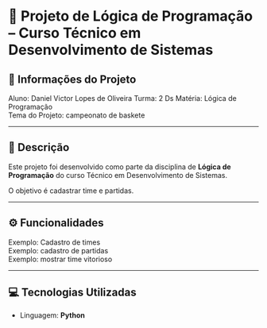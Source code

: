 # 📘 Projeto de Lógica de Programação – Curso Técnico em Desenvolvimento de Sistemas  

## 📌 Informações do Projeto  
Aluno: Daniel Victor Lopes de Oliveira 
Turma: 2 Ds
Matéria: Lógica de Programação  
Tema do Projeto: campeonato de baskete

---

## 📝 Descrição  
Este projeto foi desenvolvido como parte da disciplina de **Lógica de Programação** do curso Técnico em Desenvolvimento de Sistemas.  

O objetivo é cadastrar time e partidas.  

---

## ⚙️ Funcionalidades  
Exemplo: Cadastro de times  
Exemplo: cadastro de partidas  
Exemplo: mostrar time vitorioso  

---

## 💻 Tecnologias Utilizadas  
- Linguagem: **Python**   

